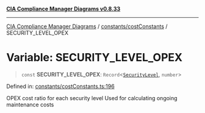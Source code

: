[**CIA Compliance Manager Diagrams v0.8.33**](../../../README.md)

***

[CIA Compliance Manager Diagrams](../../../modules.md) / [constants/costConstants](../README.md) / SECURITY\_LEVEL\_OPEX

# Variable: SECURITY\_LEVEL\_OPEX

> `const` **SECURITY\_LEVEL\_OPEX**: `Record`\<[`SecurityLevel`](../../../types/cia/type-aliases/SecurityLevel.md), `number`\>

Defined in: [constants/costConstants.ts:196](https://github.com/Hack23/cia-compliance-manager/blob/1f4f2c51bc48d917eff1eb43881cee05d381f406/src/constants/costConstants.ts#L196)

OPEX cost ratio for each security level
Used for calculating ongoing maintenance costs
